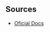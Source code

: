 ## Sources
- [Oficial Docs](https://docs.aws.amazon.com/serverless-application-model/latest/developerguide/what-is-sam.html)
